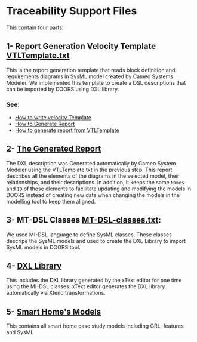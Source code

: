 # Traceability Support Files
This contain four parts:


## 1- Report Generation Velocity Template [VTLTemplate.txt](VTLTemplate.txt)
This is the report generation template that reads block definition and requirements diagrams in SysML model created by Cameo Systems Modeler. 
We implemented this template to create a DSL descriptions that can be imported by DOORS using DXL library. 

### See:
- [How to write velocity Template](https://velocity.apache.org/engine/devel/user-guide.html)
- [How to Generate Report](https://docs.nomagic.com/display/MD190/Report+Wizard)
- [How to generate report from VTLTemplate](steps.md)

## 2- [The Generated Report](Report.txt)
The DXL description was Generated automatically by Cameo System Modeler using the VTLTemplate.txt in the previous step. This report describes all the elements of the diagrams in the selected model, their relationships, and their descriptions. In addition, it keeps the same `Names` and `ID` of these elements to facilitate updating and modifying the models in DOORS instead of creating new data when changing the models in the modelling tool to keep them aligned.

## 3- MT-DSL Classes [MT-DSL-classes.txt](MI_DSL_Classes.txt):
We used MI-DSL language to define SysML classes. These classes descripe the SysML models and used to create the DXL Library to import SysML models in DOORS tool. 

## 4- [DXL Library](https://github.com/Smart-Contract-Modelling-uOttawa/Traceability/tree/main/CGS4Adaptation/DXL%20Library%20for%20SysML%20Model)
This includes the DXL library generated by the xText editor for one time using the MI-DSL classes. xText editor generates the DXL library automatically via Xtend transformations.

## 5- [Smart Home's Models](Models/README.md)
This contains all smart home case study models including GRL, features and SysML 



